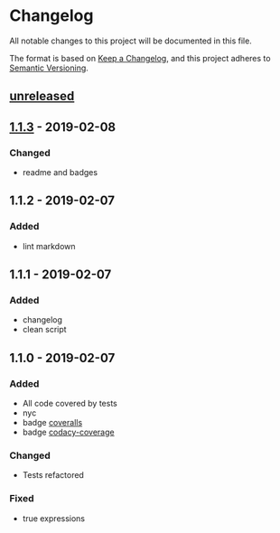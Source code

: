 # Changelog

All notable changes to this project will be documented in this file.

The format is based on [Keep a Changelog](https://keepachangelog.com/en/1.0.0/),
and this project adheres to [Semantic Versioning](https://semver.org/spec/v2.0.0.html).

## [unreleased][]

## [1.1.3] - 2019-02-08

### Changed

-   readme and badges

## 1.1.2 - 2019-02-07

### Added

-   lint markdown

## 1.1.1 - 2019-02-07

### Added

-   changelog
-   clean script

## 1.1.0 - 2019-02-07

### Added

-   All code covered by tests
-   nyc
-   badge [coveralls](https://coveralls.io)
-   badge [codacy-coverage](https://app.codacy.com)

### Changed

-   Tests refactored

### Fixed

-   true expressions

[unreleased]: https://github.com/ulcuber/vue-bem-directive/compare/v1.1.3...HEAD

[1.1.3]: https://github.com/ulcuber/vue-bem-directive/compare/v1.1.2...v1.1.3
